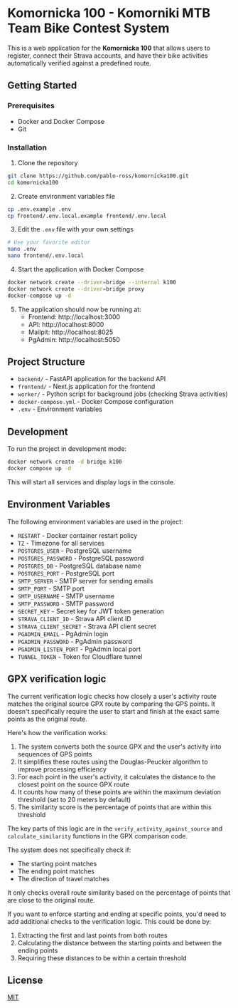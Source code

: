 # Komornicka 100 - Komorniki MTB Team Bike Contest System

This is a web application for the **Komornicka 100** that allows users to register, connect their Strava accounts, and have their bike activities automatically verified against a predefined route.

## Getting Started

### Prerequisites

- Docker and Docker Compose
- Git

### Installation

1. Clone the repository
```bash
git clone https://github.com/pablo-ross/komornicka100.git
cd komornicka100
```

2. Create environment variables file
```bash
cp .env.example .env
cp frontend/.env.local.example frontend/.env.local
```

3. Edit the `.env` file with your own settings
```bash
# Use your favorite editor
nano .env
nano frontend/.env.local
```

4. Start the application with Docker Compose
```bash
docker network create --driver=bridge --internal k100
docker network create --driver=bridge proxy
docker-compose up -d
```

5. The application should now be running at:
   - Frontend: http://localhost:3000
   - API: http://localhost:8000
   - Mailpit: http://localhost:8025
   - PgAdmin: http://localhost:5050

## Project Structure

- `backend/` - FastAPI application for the backend API
- `frontend/` - Next.js application for the frontend
- `worker/` - Python script for background jobs (checking Strava activities)
- `docker-compose.yml` - Docker Compose configuration
- `.env` - Environment variables

## Development

To run the project in development mode:

```bash
docker network create -d bridge k100
docker compose up -d
```

This will start all services and display logs in the console.

## Environment Variables

The following environment variables are used in the project:

- `RESTART` - Docker container restart policy
- `TZ` - Timezone for all services
- `POSTGRES_USER` - PostgreSQL username
- `POSTGRES_PASSWORD` - PostgreSQL password
- `POSTGRES_DB` - PostgreSQL database name
- `POSTGRES_PORT` - PostgreSQL port
- `SMTP_SERVER` - SMTP server for sending emails
- `SMTP_PORT` - SMTP port
- `SMTP_USERNAME` - SMTP username
- `SMTP_PASSWORD` - SMTP password
- `SECRET_KEY` - Secret key for JWT token generation
- `STRAVA_CLIENT_ID` - Strava API client ID
- `STRAVA_CLIENT_SECRET` - Strava API client secret
- `PGADMIN_EMAIL` - PgAdmin login
- `PGADMIN_PASSWORD` - PgAdmin password
- `PGADMIN_LISTEN_PORT` - PgAdmin local port
- `TUNNEL_TOKEN` - Token for Cloudflare tunnel

## GPX verification logic

The current verification logic checks how closely a user's activity route matches the original source GPX route by comparing the GPS points. It doesn't specifically require the user to start and finish at the exact same points as the original route.

Here's how the verification works:

1. The system converts both the source GPX and the user's activity into sequences of GPS points
2. It simplifies these routes using the Douglas-Peucker algorithm to improve processing efficiency
3. For each point in the user's activity, it calculates the distance to the closest point on the source GPX route
4. It counts how many of these points are within the maximum deviation threshold (set to 20 meters by default)
5. The similarity score is the percentage of points that are within this threshold

The key parts of this logic are in the `verify_activity_against_source` and `calculate_similarity` functions in the GPX comparison code.

The system does not specifically check if:

- The starting point matches
- The ending point matches
- The direction of travel matches

It only checks overall route similarity based on the percentage of points that are close to the original route.

If you want to enforce starting and ending at specific points, you'd need to add additional checks to the verification logic. This could be done by:

1. Extracting the first and last points from both routes
2. Calculating the distance between the starting points and between the ending points
3. Requiring these distances to be within a certain threshold

## License

[MIT](LICENSE)